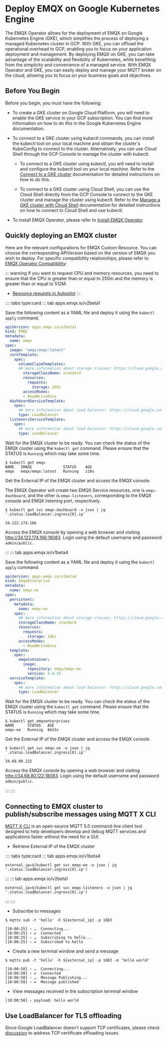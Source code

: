 # Deploy EMQX on Google Kubernetes Engine

The EMQX Operator allows for the deployment of EMQX on Google Kubernetes Engine (GKE), which simplifies the process of deploying a managed Kubernetes cluster in GCP. With GKE, you can offload the operational overhead to GCP, enabling you to focus on your application deployment and management. By deploying EMQX on GKE, you can take advantage of the scalability and flexibility of Kubernetes, while benefiting from the simplicity and convenience of a managed service. With EMQX Operator and GKE, you can easily deploy and manage your MQTT broker on the cloud, allowing you to focus on your business goals and objectives.


## Before You Begin
Before you begin, you must have the following:

- To create a GKE cluster on Google Cloud Platform, you will need to enable the GKE service in your GCP subscription. You can find more information on how to do this in the Google Kubernetes Engine documentation.


- To connect to a GKE cluster using kubectl commands, you can install the kubectl tool on your local machine and obtain the cluster's KubeConfig to connect to the cluster. Alternatively, you can use Cloud Shell through the GCP Console to manage the cluster with kubectl.

  - To connect to a GKE cluster using kubectl, you will need to install and configure the kubectl tool on your local machine. Refer to the [Connect to a GKE cluster](https://cloud.google.com/kubernetes-engine/docs/how-to/cluster-access-for-kubectl) documentation for detailed instructions on how to do this.

  - To connect to a GKE cluster using Cloud Shell, you can use the Cloud Shell directly from the GCP Console to connect to the GKE cluster and manage the cluster using kubectl. Refer to the [Manage a GKE cluster with Cloud Shell](https://cloud.google.com/code/docs/shell/create-configure-gke-cluster) documentation for detailed instructions on how to connect to Cloud Shell and use kubectl.

- To install EMQX Operator, please refer to [Install EMQX Operator](../getting-started/getting-started.md)

## Quickly deploying an EMQX cluster

Here are the relevant configurations for EMQX Custom Resource. You can choose the corresponding APIVersion based on the version of EMQX you wish to deploy. For specific compatibility relationships, please refer to [EMQX Operator Compatibility](../index.md):

  ::: warning
  If you want to request CPU and memory resources, you need to ensure that the CPU is greater than or equal to 250m and the memory is greater than or equal to 512M.

  - [Resource requests in Autopilot](https://cloud.google.com/kubernetes-engine/docs/concepts/autopilot-resource-requests)
  :::

:::: tabs type:card
::: tab apps.emqx.io/v2beta1

Save the following content as a YAML file and deploy it using the `kubectl apply` command.


```yaml
apiVersion: apps.emqx.io/v2beta1
kind: EMQX
metadata:
  name: emqx
spec:
  image: "emqx/emqx:latest"
  coreTemplate:
    spec:
      volumeClaimTemplates:
      ## more information about storage classes: https://cloud.google.com/kubernetes-engine/docs/concepts/persistent-volumes#storageclasses
        storageClassName: standard
        resources:
          requests:
            storage: 10Gi
        accessModes:
        - ReadWriteOnce
  dashboardServiceTemplate:
    spec:
      ## more information about load balancer: https://cloud.google.com/kubernetes-engine/docs/how-to/internal-load-balancing
      type: LoadBalancer
  listenersServiceTemplate:
    spec:
      ## more information about load balancer: https://cloud.google.com/kubernetes-engine/docs/how-to/internal-load-balancing
      type: LoadBalancer
```

Wait for the EMQX cluster to be ready. You can check the status of the EMQX cluster using the `kubectl get` command. Please ensure that the STATUS is `Running` which may take some time.

```shell
$ kubectl get emqx
NAME   IMAGE              STATUS    AGE
emqx   emqx/emqx:latest   Running   118s
```

Get the External IP of the EMQX cluster and access the EMQX console.

The EMQX Operator will create two EMQX Service resources, one is `emqx-dashboard`, and the other is `emqx-listeners`, corresponding to the EMQX console and EMQX listening port, respectively.

```shell
$ kubectl get svc emqx-dashboard -o json | jq '.status.loadBalancer.ingress[0].ip'

34.122.174.166
```

Access the EMQX console by opening a web browser and visiting http://34.122.174.166:18083. Login using the default username and password `admin/public`.

:::
::: tab apps.emqx.io/v1beta4

Save the following content as a YAML file and deploy it using the `kubectl apply` command.



```yaml
apiVersion: apps.emqx.io/v1beta4
kind: EmqxEnterprise
metadata:
  name: emqx-ee
spec:
  persistent:
    metadata:
      name: emqx-ee
    spec:
      ## more information about storage classes: https://cloud.google.com/kubernetes-engine/docs/concepts/persistent-volumes#storageclasses
      storageClassName: standard
      resources:
        requests:
          storage: 10Gi
      accessModes:
        - ReadWriteOnce
  template:
    spec:
      emqxContainer:
        image:
          repository: emqx/emqx-ee
          version: 4.4.15
  serviceTemplate:
    spec:
      ## more information about load balancer: https://cloud.google.com/kubernetes-engine/docs/how-to/internal-load-balancing
      type: LoadBalancer
```

Wait for the EMQX cluster to be ready. You can check the status of the EMQX cluster using the `kubectl get` command. Please ensure that the STATUS is `Running` which may take some time.

```shell
$ kubectl get emqxenterprises
NAME      STATUS   AGE
emqx-ee   Running  8m33s
```

Get the External IP of the EMQX cluster and access the EMQX console.

```shell
$ kubectl get svc emqx-ee -o json | jq '.status.loadBalancer.ingress[0].ip'

34.68.80.122
```

Access the EMQX console by opening a web browser and visiting http://34.68.80.122:18083. Login using the default username and password `admin/public`.

:::
::::

## Connecting to EMQX cluster to publish/subscribe messages using MQTT X CLI

[MQTT X CLI](https://mqttx.app/cli) is an open-source MQTT 5.0 command-line client tool designed to help developers develop and debug MQTT services and applications faster without the need for a GUI.

- Retrieve External IP of the EMQX cluster

:::: tabs type:card
::: tab apps.emqx.io/v1beta4

```shell
external_ip=$(kubectl get svc emqx-ee -o json | jq '.status.loadBalancer.ingress[0].ip')
```

:::
::: tab apps.emqx.io/v2beta1

```shell
external_ip=$(kubectl get svc emqx-listeners -o json | jq '.status.loadBalancer.ingress[0].ip')
```

:::
::::

- Subscribe to messages

```shell
$ mqttx sub -t 'hello' -h ${external_ip} -p 1883

[10:00:25] › …  Connecting...
[10:00:25] › ✔  Connected
[10:00:25] › …  Subscribing to hello...
[10:00:25] › ✔  Subscribed to hello
```

- Create a new terminal window and send a message

```shell
$ mqttx pub -t 'hello' -h ${external_ip} -p 1883 -m 'hello world'

[10:00:58] › …  Connecting...
[10:00:58] › ✔  Connected
[10:00:58] › …  Message Publishing...
[10:00:58] › ✔  Message published
```

- View messages received in the subscription terminal window

```shell
[10:00:58] › payload: hello world
```

## Use LoadBalancer for TLS offloading

Since Google LoadBalancer doesn't support TCP certificates, please check [discussion](https://github.com/emqx/emqx-operator/discussions/312) to address TCP certificate offloading issues.
